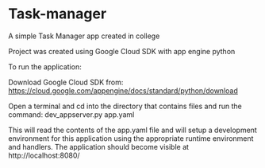 # Task-manager
A simple Task Manager app created in college

Project was created using Google Cloud SDK with app engine python

To run the application:

Download Google Cloud SDK from: https://cloud.google.com/appengine/docs/standard/python/download

Open a terminal and cd into the directory that contains files and run the command: dev_appserver.py app.yaml

This will read the contents of the app.yaml file and will setup a development environment for this application using the appropriate runtime environment and handlers. The application should become visible at http://localhost:8080/
